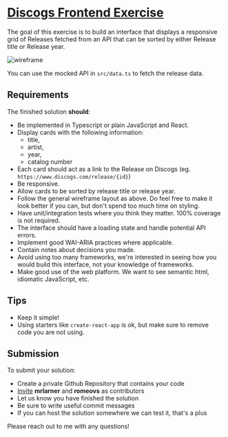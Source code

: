 # [Discogs Frontend Exercise](https://github.com/discogs/discogs-frontend-test)

The goal of this exercise is to build an interface that displays a responsive
grid of Releases fetched from an API that can be sorted by either Release title
or Release year.

![wireframe](./wireframe.png)

You can use the mocked API in `src/data.ts` to fetch the release data.

## Requirements

The finished solution **should**:

- Be implemented in Typescript or plain JavaScript and React.
- Display cards with the following information:
  - title,
  - artist,
  - year,
  - catalog number
- Each card should act as a link to the Release on Discogs (eg. `https://www.discogs.com/release/{id}`)
- Be responsive.
- Allow cards to be sorted by release title or release year.
- Follow the general wireframe layout as above. Do feel free to make it look better if
  you can, but don't spend too much time on styling.
- Have unit/integration tests where you think they matter. 100% coverage is not
  required.
- The interface should have a loading state and handle potential API errors.
- Implement good WAI-ARIA practices where applicable.
- Contain notes about decisions you made.
- Avoid using too many frameworks, we're interested in seeing how you would
  build this interface, not your knowledge of frameworks.
- Make good use of the web platform. We want to see semantic html, idiomatic
  JavaScript, etc.

## Tips

- Keep it simple!
- Using starters like `create-react-app` is ok, but make sure to remove code
  you are not using.

## Submission

To submit your solution:

- Create a private Github Repository that contains your code
- [Invite](https://docs.github.com/en/github/setting-up-and-managing-your-github-user-account/managing-access-to-your-personal-repositories/inviting-collaborators-to-a-personal-repository)
  **mrlarner** and **romeovs** as contributors
- Let us know you have finished the solution
- Be sure to write useful commit messages
- If you can host the solution somewhere we can test it, that's a plus

Please reach out to me with any questions!
